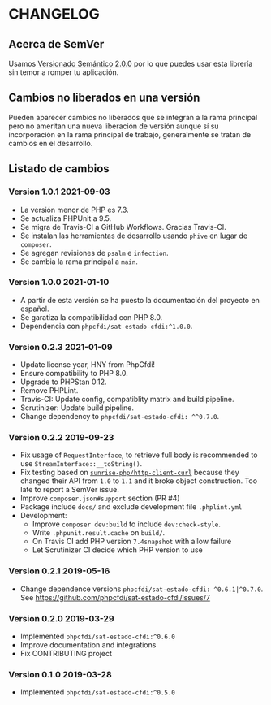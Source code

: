 # CHANGELOG

## Acerca de SemVer

Usamos [Versionado Semántico 2.0.0](SEMVER.md) por lo que puedes usar esta librería sin temor a romper tu aplicación.

## Cambios no liberados en una versión

Pueden aparecer cambios no liberados que se integran a la rama principal pero no ameritan una nueva liberación de
versión aunque sí su incorporación en la rama principal de trabajo, generalmente se tratan de cambios en el desarrollo.

## Listado de cambios

### Version 1.0.1 2021-09-03

- La versión menor de PHP es 7.3.
- Se actualiza PHPUnit a 9.5.
- Se migra de Travis-CI a GitHub Workflows. Gracias Travis-CI.
- Se instalan las herramientas de desarrollo usando `phive` en lugar de `composer`.
- Se agregan revisiones de `psalm` e `infection`.
- Se cambia la rama principal a `main`.

### Version 1.0.0 2021-01-10

- A partir de esta versión se ha puesto la documentación del proyecto en español.
- Se garatiza la compatibilidad con PHP 8.0.
- Dependencia con `phpcfdi/sat-estado-cfdi:^1.0.0`.

### Version 0.2.3 2021-01-09

- Update license year, HNY from PhpCfdi!
- Ensure compatibility to PHP 8.0.
- Upgrade to PHPStan 0.12.
- Remove PHPLint.
- Travis-CI: Update config, compatiblity matrix and build pipeline.
- Scrutinizer: Update build pipeline.
- Change dependency to `phpcfdi/sat-estado-cfdi: ^^0.7.0`.

### Version 0.2.2 2019-09-23

- Fix usage of `RequestInterface`, to retrieve full body is recommended to use `StreamInterface::__toString()`.
- Fix testing based on [`sunrise-php/http-client-curl`](https://github.com/sunrise-php/http-client-curl) because
  they changed their API from `1.0` to `1.1` and it broke object construction. Too late to report a SemVer issue.
- Improve `composer.json#support` section (PR #4)
- Package include `docs/` and exclude development file `.phplint.yml`
- Development:
    - Improve `composer dev:build` to include `dev:check-style`.
    - Write `.phpunit.result.cache` on `build/`.
    - On Travis CI add PHP version `7.4snapshot` with allow failure
    - Let Scrutinizer CI decide which PHP version to use
  
### Version 0.2.1 2019-05-16

- Change dependence versions `phpcfdi/sat-estado-cfdi: ^0.6.1|^0.7.0`.
  See <https://github.com/phpcfdi/sat-estado-cfdi/issues/7>
  
### Version 0.2.0 2019-03-29

- Implemented `phpcfdi/sat-estado-cfdi:^0.6.0`
- Improve documentation and integrations
- Fix CONTRIBUTING project

### Version 0.1.0 2019-03-28

- Implemented `phpcfdi/sat-estado-cfdi:^0.5.0`
